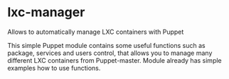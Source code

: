 lxc-manager
===========

Allows to automatically manage LXC containers with Puppet

This simple Puppet module contains some useful functions such as package, services and users control, 
that allows you to manage many different LXC containers from Puppet-master. Module already has simple examples
how to use functions.
